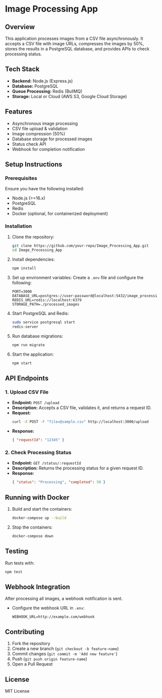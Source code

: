 # Image Processing App

## Overview
This application processes images from a CSV file asynchronously. It accepts a CSV file with image URLs, compresses the images by 50%, stores the results in a PostgreSQL database, and provides APIs to check processing status.

## Tech Stack
- **Backend:** Node.js (Express.js)
- **Database:** PostgreSQL
- **Queue Processing:** Redis (BullMQ)
- **Storage:** Local or Cloud (AWS S3, Google Cloud Storage)

## Features
- Asynchronous image processing
- CSV file upload & validation
- Image compression (50%)
- Database storage for processed images
- Status check API
- Webhook for completion notification

## Setup Instructions
### Prerequisites
Ensure you have the following installed:
- Node.js (>=16.x)
- PostgreSQL
- Redis
- Docker (optional, for containerized deployment)

### Installation
1. Clone the repository:
   ```sh
   git clone https://github.com/your-repo/Image_Processing_App.git
   cd Image_Processing_App
   ```
2. Install dependencies:
   ```sh
   npm install
   ```
3. Set up environment variables:
   Create a `.env` file and configure the following:
   ```env
   PORT=3000
   DATABASE_URL=postgres://user:password@localhost:5432/image_processing_db
   REDIS_URL=redis://localhost:6379
   STORAGE_PATH=./processed_images
   ```
4. Start PostgreSQL and Redis:
   ```sh
   sudo service postgresql start
   redis-server
   ```
5. Run database migrations:
   ```sh
   npm run migrate
   ```
6. Start the application:
   ```sh
   npm start
   ```

## API Endpoints
### 1. Upload CSV File
- **Endpoint:** `POST /upload`
- **Description:** Accepts a CSV file, validates it, and returns a request ID.
- **Request:**
  ```sh
  curl -X POST -F "file=@sample.csv" http://localhost:3000/upload
  ```
- **Response:**
  ```json
  { "requestId": "12345" }
  ```

### 2. Check Processing Status
- **Endpoint:** `GET /status/:requestId`
- **Description:** Returns the processing status for a given request ID.
- **Response:**
  ```json
  { "status": "Processing", "completed": 50 }
  ```

## Running with Docker
1. Build and start the containers:
   ```sh
   docker-compose up --build
   ```
2. Stop the containers:
   ```sh
   docker-compose down
   ```

## Testing
Run tests with:
```sh
npm test
```

## Webhook Integration
After processing all images, a webhook notification is sent.
- Configure the webhook URL in `.env`:
  ```env
  WEBHOOK_URL=http://example.com/webhook
  ```

## Contributing
1. Fork the repository
2. Create a new branch (`git checkout -b feature-name`)
3. Commit changes (`git commit -m 'Add new feature'`)
4. Push (`git push origin feature-name`)
5. Open a Pull Request

## License
MIT License